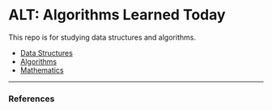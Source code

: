 # ALT: Algorithms Learned Today

This repo is for studying data structures and algorithms.

- [Data Structures](./data-structures/README.md)
- [Algorithms](./algorithms/README.md)
- [Mathematics](./data-structures/README.md)

---

### References